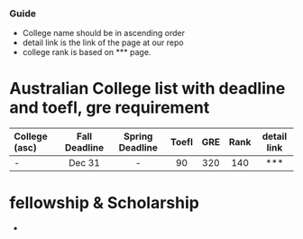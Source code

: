 
### Guide
  - College name should be in ascending order
  - detail link is the link of the page at our repo
  - college rank is based on *** page.

# Australian College list with deadline and toefl, gre requirement

| College (asc)  | Fall Deadline  | Spring Deadline | Toefl | GRE | Rank | detail link |
| :------------ |:---------------:| :-----:| :-----:| :-----:| :-----:| :-----:|
| -      | Dec 31 | - | 90 | 320 | 140 | *** |

# fellowship & Scholarship
  -
